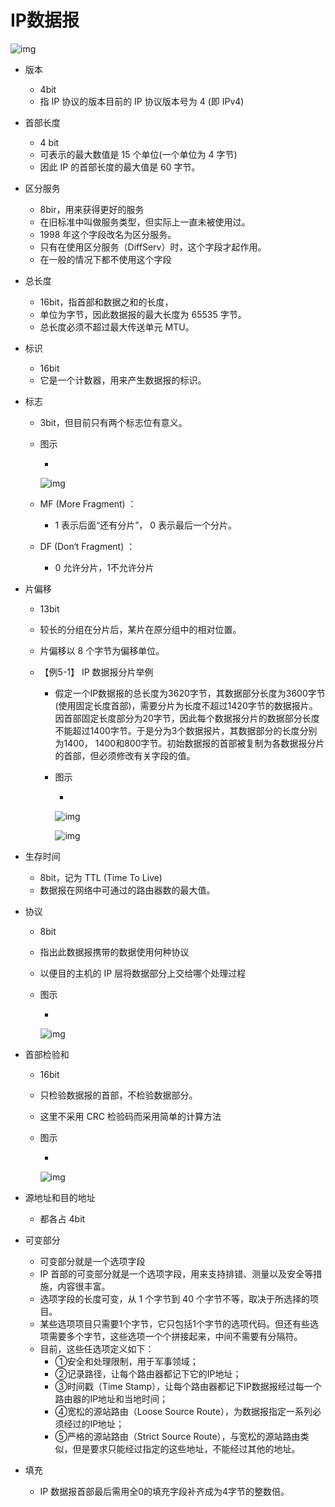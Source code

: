 # IP数据报

![img](https://cdn.jsdelivr.net/gh/ZanderZhao/images/img2020/20200115191435.png)

- 版本

  - 4bit
  - 指 IP 协议的版本目前的 IP 协议版本号为 4 (即 IPv4)

- 首部长度

  - 4 bit
  - 可表示的最大数值是 15 个单位(一个单位为 4 字节)
  - 因此 IP 的首部长度的最大值是 60 字节。

- 区分服务

  - 8bir，用来获得更好的服务
  - 在旧标准中叫做服务类型，但实际上一直未被使用过。
  - 1998 年这个字段改名为区分服务。
  - 只有在使用区分服务（DiffServ）时，这个字段才起作用。
  - 在一般的情况下都不使用这个字段

- 总长度

  - 16bit，指首部和数据之和的长度，
  - 单位为字节，因此数据报的最大长度为 65535 字节。
  - 总长度必须不超过最大传送单元 MTU。

- 标识

  - 16bit
  - 它是一个计数器，用来产生数据报的标识。

- 标志

  - 3bit，但目前只有两个标志位有意义。

  - 图示

    - 

      ![img](https://cdn.jsdelivr.net/gh/ZanderZhao/images/img2020/20200115191436.png)

  - MF (More Fragment) ：

    - 1 表示后面“还有分片”， 0 表示最后一个分片。

  - DF (Don‘t Fragment) ：

    - 0 允许分片，1不允许分片

- 片偏移

  - 13bit

  - 较长的分组在分片后，某片在原分组中的相对位置。

  - 片偏移以 8 个字节为偏移单位。

  - 【例5-1】 IP 数据报分片举例

    - 假定一个IP数据报的总长度为3620字节，其数据部分长度为3600字节(使用固定长度首部)，需要分片为长度不超过1420字节的数据报片。因首部固定长度部分为20字节，因此每个数据报分片的数据部分长度不能超过1400字节。于是分为3个数据报片，其数据部分的长度分别为1400， 1400和800字节。初始数据报的首部被复制为各数据报分片的首部，但必须修改有关字段的值。

    - 图示

      - 

        ![img](https://cdn.jsdelivr.net/gh/ZanderZhao/images/img2020/20200115191437.png)

        ![img](https://cdn.jsdelivr.net/gh/ZanderZhao/images/img2020/20200115191438.png)

- 生存时间

  - 8bit，记为 TTL (Time To Live)
  - 数据报在网络中可通过的路由器数的最大值。

- 协议

  - 8bit

  - 指出此数据报携带的数据使用何种协议

  - 以便目的主机的 IP 层将数据部分上交给哪个处理过程

  - 图示

    - 

      ![img](https://cdn.jsdelivr.net/gh/ZanderZhao/images/img2020/20200115191439.png)

- 首部检验和

  - 16bit

  - 只检验数据报的首部，不检验数据部分。

  - 这里不采用 CRC 检验码而采用简单的计算方法

  - 图示

    - 

      ![img](https://cdn.jsdelivr.net/gh/ZanderZhao/images/img2020/20200115191440.png)

- 源地址和目的地址

  - 都各占 4bit

- 可变部分

  - 可变部分就是一个选项字段
  - IP 首部的可变部分就是一个选项字段，用来支持排错、测量以及安全等措施，内容很丰富。
  - 选项字段的长度可变，从 1 个字节到 40 个字节不等，取决于所选择的项目。
  - 某些选项项目只需要1个字节，它只包括1个字节的选项代码。但还有些选项需要多个字节，这些选项一个个拼接起来，中间不需要有分隔符。
  - 目前，这些任选项定义如下：
    - ①安全和处理限制，用于军事领域；
    - ②记录路径，让每个路由器都记下它的IP地址；
    - ③时间戳（Time Stamp），让每个路由器都记下IP数据报经过每一个路由器的IP地址和当地时间；
    - ④宽松的源站路由（Loose Source Route），为数据报指定一系列必须经过的IP地址；
    - ⑤严格的源站路由（Strict Source Route），与宽松的源站路由类似，但是要求只能经过指定的这些地址，不能经过其他的地址。

- 填充

  - IP 数据报首部最后需用全0的填充字段补齐成为4字节的整数倍。